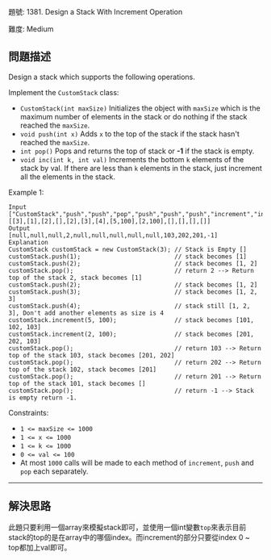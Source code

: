 題號: 1381. Design a Stack With Increment Operation

難度: Medium

## 問題描述
Design a stack which supports the following operations.

Implement the `CustomStack` class:

   - `CustomStack(int maxSize)` Initializes the object with `maxSize` which is the maximum number of elements in the stack or do nothing if the stack reached the `maxSize`.
   - `void push(int x)` Adds `x` to the top of the stack if the stack hasn't reached the `maxSize`.
   - `int pop()` Pops and returns the top of stack or **-1** if the stack is empty.
   - `void inc(int k, int val)` Increments the bottom `k` elements of the stack by val. If there are less than `k` elements in the stack, just increment all the elements in the stack.


Example 1:

```
Input
["CustomStack","push","push","pop","push","push","push","increment","increment","pop","pop","pop","pop"]
[[3],[1],[2],[],[2],[3],[4],[5,100],[2,100],[],[],[],[]]
Output
[null,null,null,2,null,null,null,null,null,103,202,201,-1]
Explanation
CustomStack customStack = new CustomStack(3); // Stack is Empty []
customStack.push(1);                          // stack becomes [1]
customStack.push(2);                          // stack becomes [1, 2]
customStack.pop();                            // return 2 --> Return top of the stack 2, stack becomes [1]
customStack.push(2);                          // stack becomes [1, 2]
customStack.push(3);                          // stack becomes [1, 2, 3]
customStack.push(4);                          // stack still [1, 2, 3], Don't add another elements as size is 4
customStack.increment(5, 100);                // stack becomes [101, 102, 103]
customStack.increment(2, 100);                // stack becomes [201, 202, 103]
customStack.pop();                            // return 103 --> Return top of the stack 103, stack becomes [201, 202]
customStack.pop();                            // return 202 --> Return top of the stack 102, stack becomes [201]
customStack.pop();                            // return 201 --> Return top of the stack 101, stack becomes []
customStack.pop();                            // return -1 --> Stack is empty return -1.
```

Constraints:

   - `1 <= maxSize <= 1000`
   - `1 <= x <= 1000`
   - `1 <= k <= 1000`
   - `0 <= val <= 100`
   - At most `1000` calls will be made to each method of `increment`, `push` and `pop` each separately.




---
## 解決思路
此題只要利用一個array來模擬stack即可，並使用一個int變數`top`來表示目前stack的top的是在array中的哪個index。而increment的部分只要從index 0 ~ top都加上val即可。
